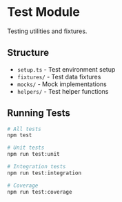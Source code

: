 # Test Module

Testing utilities and fixtures.

## Structure

- `setup.ts` - Test environment setup
- `fixtures/` - Test data fixtures
- `mocks/` - Mock implementations
- `helpers/` - Test helper functions

## Running Tests

```bash
# All tests
npm test

# Unit tests
npm run test:unit

# Integration tests
npm run test:integration

# Coverage
npm run test:coverage
```
